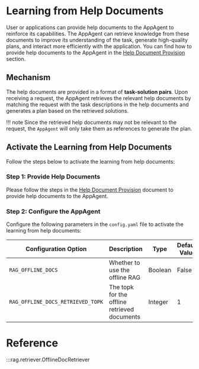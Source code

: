 # Learning from Help Documents

User or applications can provide help documents to the AppAgent to reinforce its capabilities. The AppAgent can retrieve knowledge from these documents to improve its understanding of the task, generate high-quality plans, and interact more efficiently with the application. You can find how to provide help documents to the AppAgent in the [Help Document Provision](../../creating_app_agent/help_document_provision.md) section.


## Mechanism
The help documents are provided in a format of **task-solution pairs**. Upon receiving a request, the AppAgent retrieves the relevant help documents by matching the request with the task descriptions in the help documents and generates a plan based on the retrieved solutions.

!!! note
    Since the retrieved help documents may not be relevant to the request, the `AppAgent` will only take them as references to generate the plan. 

## Activate the Learning from Help Documents

Follow the steps below to activate the learning from help documents:

### Step 1: Provide Help Documents
Please follow the steps in the [Help Document Provision](../../creating_app_agent/help_document_provision.md) document to provide help documents to the AppAgent.

### Step 2: Configure the AppAgent

Configure the following parameters in the `config.yaml` file to activate the learning from help documents:

| Configuration Option | Description | Type | Default Value |
|----------------------|-------------|------|---------------|
| `RAG_OFFLINE_DOCS` | Whether to use the offline RAG | Boolean | False |
| `RAG_OFFLINE_DOCS_RETRIEVED_TOPK` | The topk for the offline retrieved documents | Integer | 1 |


# Reference

:::rag.retriever.OfflineDocRetriever